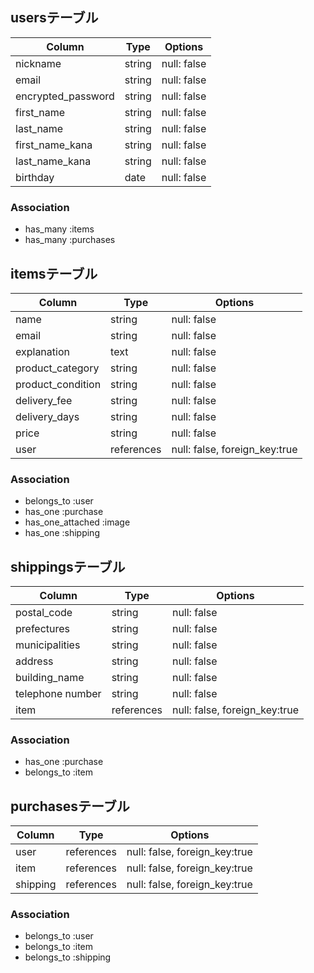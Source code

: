 ## usersテーブル

| Column             | Type   | Options     |
| ------------------ | ------ | ----------- |
| nickname           | string | null: false |
| email              | string | null: false |
| encrypted_password | string | null: false |
| first_name         | string | null: false |
| last_name          | string | null: false |
| first_name_kana    | string | null: false |
| last_name_kana     | string | null: false |
| birthday           | date   | null: false |

### Association
- has_many :items
- has_many :purchases

## itemsテーブル

| Column            | Type       | Options                        |
| ----------------- | ---------- | ------------------------------ |
| name              | string     | null: false                    |
| email             | string     | null: false                    |
| explanation       | text       | null: false                    |
| product_category  | string     | null: false                    |
| product_condition | string     | null: false                    |
| delivery_fee      | string     | null: false                    |
| delivery_days     | string     | null: false                    |
| price             | string     | null: false                    |
| user              | references | null: false, foreign_key:true  |

### Association
- belongs_to :user
- has_one :purchase
- has_one_attached :image
- has_one :shipping

## shippingsテーブル

| Column           | Type       | Options                        |
| ---------------- | ---------- | ------------------------------ |
| postal_code      | string     | null: false                    |
| prefectures      | string     | null: false                    |
| municipalities   | string     | null: false                    |
| address          | string     | null: false                    |
| building_name    | string     | null: false                    |
| telephone number | string     | null: false                    |
| item             | references | null: false, foreign_key:true  |

### Association
- has_one :purchase
- belongs_to :item




## purchasesテーブル

| Column            | Type       | Options                        |
| ----------------- | ---------- | ------------------------------ |
| user              | references | null: false, foreign_key:true  |
| item              | references | null: false, foreign_key:true  |
| shipping          | references | null: false, foreign_key:true  |

### Association
- belongs_to :user
- belongs_to :item
- belongs_to :shipping